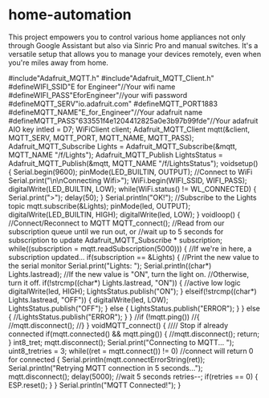 # home-automation
 This project empowers you to control various home appliances not only through Google Assistant but also via Sinric Pro and manual switches. It's a versatile setup that allows you to manage your devices remotely, even when you're miles away from home.

#include"Adafruit_MQTT.h"
#include"Adafruit_MQTT_Client.h"
#defineWIFI_SSID"E for Engineer"//Your wifi name
#defineWIFI_PASS"EforEngineer"//your wifi password
#defineMQTT_SERV"io.adafruit.com"
#defineMQTT_PORT1883
#defineMQTT_NAME"E_for_Engineer"//Your adafruit name
#defineMQTT_PASS"633551f4e1204412825a0e3b97b99fde"//Your adafruit AIO key
intled = D7;
WiFiClient client;
Adafruit_MQTT_Client mqtt(&client, MQTT_SERV, MQTT_PORT, MQTT_NAME, MQTT_PASS);
Adafruit_MQTT_Subscribe Lights = Adafruit_MQTT_Subscribe(&mqtt, MQTT_NAME "/f/Lights");
Adafruit_MQTT_Publish LightsStatus = Adafruit_MQTT_Publish(&mqtt, MQTT_NAME "/f/LightsStatus");
voidsetup()
{
  Serial.begin(9600);
  pinMode(LED_BUILTIN, OUTPUT);
  //Connect to WiFi
  Serial.print("\n\nConnecting Wifi>");
  WiFi.begin(WIFI_SSID, WIFI_PASS);
  digitalWrite(LED_BUILTIN, LOW);
  while(WiFi.status() != WL_CONNECTED)
  {
    Serial.print(">");
    delay(50);
  }
  Serial.println("OK!");
  //Subscribe to the Lights topic
  mqtt.subscribe(&Lights);
  pinMode(led, OUTPUT);
  digitalWrite(LED_BUILTIN, HIGH);
  digitalWrite(led, LOW);
}
voidloop()
{
  //Connect/Reconnect to MQTT
  MQTT_connect();
  //Read from our subscription queue until we run out, or
  //wait up to 5 seconds for subscription to update
  Adafruit_MQTT_Subscribe * subscription;
  while((subscription = mqtt.readSubscription(5000)))
  {
    //If we're in here, a subscription updated...
    if(subscription == &Lights)
    {
      //Print the new value to the serial monitor
      Serial.print("Lights: ");
      Serial.println((char*) Lights.lastread);
      //If the new value is  "ON", turn the light on.
      //Otherwise, turn it off.
      if(!strcmp((char*) Lights.lastread, "ON"))
      {
        //active low logic
        digitalWrite(led, HIGH);
        LightsStatus.publish("ON");
      }
      elseif(!strcmp((char*) Lights.lastread, "OFF"))
      {
        digitalWrite(led, LOW);
        LightsStatus.publish("OFF");
      }
      else
      {
        LightsStatus.publish("ERROR");
      }
    }
    else
    {
      //LightsStatus.publish("ERROR");
    }
  }
  //if (!mqtt.ping())
  //{
  //mqtt.disconnect();
  //}
}
voidMQTT_connect()
{
  //// Stop if already connected
  if(mqtt.connected() && mqtt.ping())
  {
    //mqtt.disconnect();
    return;
  }
  int8_tret;
  mqtt.disconnect();
  Serial.print("Connecting to MQTT... ");
  uint8_tretries = 3;
  while((ret = mqtt.connect()) != 0) //connect will return 0 for connected
  {
    Serial.println(mqtt.connectErrorString(ret));
    Serial.println("Retrying MQTT connection in 5 seconds...");
    mqtt.disconnect();
    delay(5000);  //wait 5 seconds
    retries--;
    if(retries == 0)
    {
      ESP.reset();
    }
  }
  Serial.println("MQTT Connected!");
}

